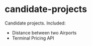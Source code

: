 candidate-projects
==================

Candidate projects. Included:

- Distance between two Airports
- Terminal Pricing API
